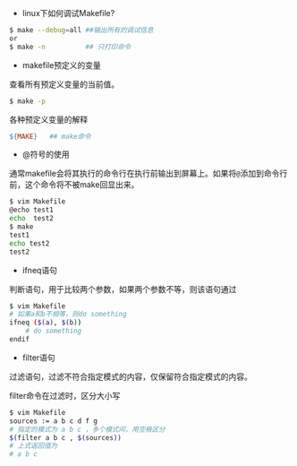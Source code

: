 * linux下如何调试Makefile?

```bash
$ make --debug=all ##输出所有的调试信息
or
$ make -n          ## 只打印命令
```

* makefile预定义的变量

查看所有预定义变量的当前值。

```bash
$ make -p
```

各种预定义变量的解释

```makefile
${MAKE}   ## make命令
```

* @符号的使用

通常makefile会将其执行的命令行在执行前输出到屏幕上。如果将`@`添加到命令行前，这个命令将不被make回显出来。

```bash
$ vim Makefile
@echo test1
echo  test2
$ make
test1
echo test2
test2
```

* ifneq语句

判断语句，用于比较两个参数，如果两个参数不等，则该语句通过

```bash
$ vim Makefile
# 如果a和b不相等，则do something
ifneq ($(a), $(b))
    # do something
endif
```

* filter语句

过滤语句，过滤不符合指定模式的内容，仅保留符合指定模式的内容。

filter命令在过滤时，区分大小写

```bash
$ vim Makefile
sources := a b c d f g
# 指定的模式为 a b c ，多个模式间，用空格区分
$(filter a b c , $(sources))
# 上式返回值为
# a b c
```
